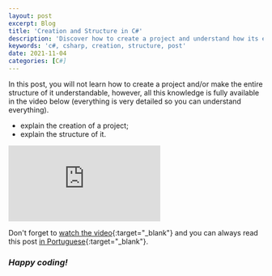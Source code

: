 ```yaml
---
layout: post
excerpt: Blog
title: 'Creation and Structure in C#'
description: 'Discover how to create a project and understand how its entire structure works in the C# programming language. Get answers to your questions with the theory and examples presented.'
keywords: 'c#, csharp, creation, structure, post'
date: 2021-11-04
categories: [C#]
---
```


In this post, you will not learn how to create a project and/or make the entire structure of it understandable, however, all this knowledge is fully available in the video below (everything is very detailed so you can understand everything).

- explain the creation of a project;
- explain the structure of it.

<div class="video-container">
  <iframe src="https://www.youtube.com/embed/TWe8RFTLe6Q" frameborder="0" allowfullscreen></iframe>
</div>

Don't forget to [watch the video](https://youtu.be/TWe8RFTLe6Q){:target="\_blank"} and you can always read this post [in Portuguese](https://caffeinealgorithm.com/blog/20211104/criacao-e-estrutura-em-csharp/){:target="\_blank"}.

### _Happy coding!_

